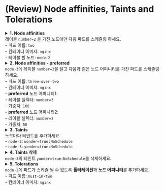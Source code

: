 # (Review) Node affinities, Taints and Tolerations

<details>
<summary><b>1. Node affinities</b>
<br>  레이블 <code>number=2</code> 을 가진 노드에만 다음 파드를 스케쥴링 하세요.
<br> - 파드 이름: <code>two</code>
<br> - 컨테이너 이미지: <code>nginx</code>
<br> - 레이블 할 노드: <code>node-2</code>
</summary>

```sh
$ k label node node-2 number=2
$ k run two --image=nginx $do > pod-two.yaml
# pod-two.yaml 수정
```

```yaml
apiVersion: v1
kind: Pod
metadata:
  name: two
spec:
  containers:
  - name: two
    image: nginx
  affinity:
    nodeAffinity: # 노드 어피티니 추가
      requiredDuringSchedulingIgnoredDuringExecution:
        nodeSelectorTerms:
        - matchExpressions:
          - key: number
            operator: In
            values:
            - "2"
```

</details>

<details>
<summary><b>2. Node affinities - preferred</b>
<br> <code>node-3</code>에 레이블 <code>number=3</code>을 달고 다음과 같은 노드 어피니티를 가진 파드를 스케쥴링 하세요.
<br> - 파드 이름: <code>three-over-two</code>
<br> - 컨테이너 이미지: <code>nginx</code>
<br> - <b>preferred</b> 노드 어피니티1:
<br>   - 레이블 셀렉터: <code>number=3</code>
<br>   - 가중치: <code>100</code>
<br> - <b>preferred</b> 노드 어피니티2:
<br>   - 레이블 셀렉터: <code>number=2</code>
<br>   - 가중치: <code>50</code>
</summary>

```sh
$ k label node node-3 number=3
$ k run three-over-two --image=nginx $do > pod-three-over-two.yaml
# pod-three-over-two.yaml 수정
```

```yaml
apiVersion: v1
kind: Pod
metadata:
  name: three-over-two
spec:
  containers:
  - name: three-over-two
    image: nginx
  affinity:
    nodeAffinity: # 노드 어피니티 추가
      preferredDuringSchedulingIgnoredDuringExecution:
      - weight: 100 # 노드 어피티니 1
        preference:
          matchExpressions:
          - key: number
            operator: In
            values:
            - "3"
      - weight: 50 # 노드 어피티니 2
        preference:
          matchExpressions:
          - key: number
            operator: In
            values:
            - "2"
```

</details>

<details>
<summary><b>3. Taints</b>
<br> 노드마다 테인트를 추가하세요.
<br> - <code>node-2</code>: <code>wonder=true:NoSchedule</code>
<br> - <code>node-3</code>: <code>yonder=true:NoSchedule</code>
</summary>

```sh
$ k taint node node-2 wonder=true:NoSchedule
$ k taint node node-3 yonder=true:NoSchedule
# 확인
$ k describe node node-2 | grep Taint -A 5
$ k describe node node-3 | grep Taint -A 5
```

</details>

<details>
<summary><b>4. Taints 삭제</b>
<br> <code>node-3</code>의 테인트 <code>yonder=true:NoSchedule</code>를 삭제하세요.
</summary>

```sh
$ k taint node node-2 yonder=true:NoSchedule-
# 확인
$ k describe node node-2 | grep Taint -A 5
```

</details>

<details>
<summary><b>5. Tolerations</b>
<br> <code>node-2</code>에 파드가 스케쥴 될 수 있도록 <b>톨러레이션</b>과 <b>노드 어피니티</b>를 추가하세요.
<br> - 파드 이름: <code>must-in-two</code>
<br> - 컨테이너 이미지: <code>nginx</code>
</summary>

```sh
$ k run must-in-two --image=nginx $do > pod-must-in-two.yaml
# pod-must-in-two.yaml 수정
```

```yaml
apiVersion: v1
kind: Pod
metadata:
  name: must-in-two
spec:
  containers:
  - name: must-in-two
    image: nginx
  tolerations: # 톨러레이션 추가
  - key: wonder
    operator: Exists
    effect: NoSchedule
  affinity: # 노드 어피니티 추가
    nodeAffinity:
      requiredDuringSchedulingIgnoredDuringExecution:
        nodeSelectorTerms:
        - matchExpressions:
          - key: number
            operator: In
            values:
            - "2"
```

```sh
gcloud compute firewall-rules create allow-http --allow tcp:80
```

</details>

